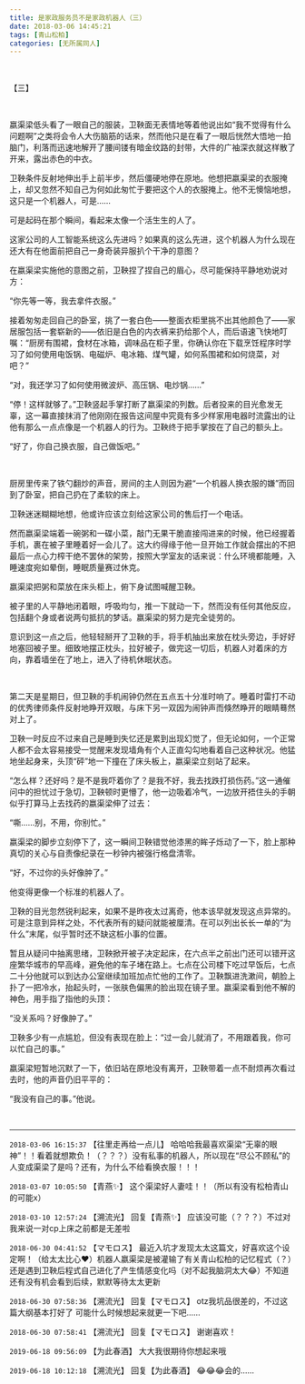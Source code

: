 ```yaml
---
title: 是家政服务员不是家政机器人（三）
date: 2018-03-06 14:45:21
tags: [青山松柏]
categories: [无所属同人]
---
```


<p>&nbsp;</p> 
<p>【三】</p> 
<p>&nbsp;</p> 
<p>嬴渠梁低头看了一眼自己的服装，卫鞅面无表情地等着他说出如“我不觉得有什么问题啊”之类将会令人大伤脑筋的话来，然而他只是在看了一眼后恍然大悟地一拍脑门，利落而迅速地解开了腰间镂有暗金纹路的封带，大件的广袖深衣就这样散了开来，露出赤色的中衣。</p> 
<p>卫鞅条件反射地伸出手上前半步，然后僵硬地停在原地。他想把嬴渠梁的衣服掩上，却又忽然不知自己为何如此匆忙于要把这个人的衣服掩上。他不无懊恼地想，这只是一个机器人，可是……</p> 
<p>可是起码在那个瞬间，看起来太像一个活生生的人了。</p> 
<p>这家公司的人工智能系统这么先进吗？如果真的这么先进，这个机器人为什么现在还大有在他面前把自己一身奇装异服扒个干净的意图？</p> 
<p>在嬴渠梁实施他的意图之前，卫鞅捏了捏自己的眉心，尽可能保持平静地劝说对方：</p> 
<p>“你先等一等，我去拿件衣服。”</p> 
<p>接着匆匆走回自己的卧室，挑了一套白色——整面衣柜里挑不出其他颜色了——家居服包括一套崭新的——依旧是白色的内衣裤来扔给那个人，而后语速飞快地叮嘱：“厨房有围裙，食材在冰箱，调味品在柜子里，你确认你在下载烹饪程序时学习了如何使用电饭锅、电磁炉、电冰箱、煤气罐，如何系围裙和如何烧菜，对吧？”</p> 
<p>“对，我还学习了如何使用微波炉、高压锅、电炒锅……”</p> 
<p>“停！这样就够了。”卫鞅竖起手掌打断了嬴渠梁的列数。后者投来的目光愈发无辜，这一幕直接抹消了他刚刚在报告这间屋中究竟有多少样家用电器时流露出的让他有那么一点点像是一个机器人的行为。卫鞅终于把手掌按在了自己的额头上。</p> 
<p>“好了，你自己换衣服，自己做饭吧。”</p> 
<p>&nbsp;</p> 
<p>厨房里传来了铁勺翻炒的声音，房间的主人则因为避“一个机器人换衣服的嫌”而回到了卧室，把自己扔在了柔软的床上。</p> 
<p>卫鞅迷迷糊糊地想，他或许应该立刻给这家公司的售后打一个电话。</p> 
<p>然而嬴渠梁端着一碗粥和一碟小菜，敲门无果干脆直接闯进来的时候，他已经握着手机，裹在被子里睡着好一会儿了。这大约得缘于他一旦开始工作就会摆出的不把最后一点心力榨干绝不罢休的架势，按照大学室友的话来说：什么环境都能睡，入睡速度宛如晕倒，睡眠质量赛过休克。</p> 
<p>嬴渠梁把粥和菜放在床头柜上，俯下身试图喊醒卫鞅。</p> 
<p>被子里的人平静地闭着眼，呼吸均匀，推一下就动一下，然而没有任何其他反应，包括翻个身或者说两句抵抗的梦话。嬴渠梁的努力是完全徒劳的。</p> 
<p>意识到这一点之后，他轻轻掰开了卫鞅的手，将手机抽出来放在枕头旁边，手好好地塞回被子里。细致地摆正枕头，拉好被子，做完这一切后，机器人对着床的方向，靠着墙坐在了地上，进入了待机休眠状态。</p> 
<p>&nbsp;</p> 
<p>第二天是星期日，但卫鞅的手机闹钟仍然在五点五十分准时响了。睡着时雷打不动的优秀律师条件反射地睁开双眼，与床下另一双因为闹钟声而倏然睁开的眼睛蓦然对上了。</p> 
<p>卫鞅一时反应不过来自己是睡到失忆还是累到出现幻觉了，但无论如何，一个正常人都不会太容易接受一觉醒来发现墙角有个人正直勾勾地看着自己这种状况。他猛地坐起身来，头顶“砰”地一下撞在了床头板上，嬴渠梁立刻站了起来。</p> 
<p>“怎么样？还好吗？是不是我吓着你了？是我不好，我去找跌打损伤药。”这一通催问中的担忧过于急切，卫鞅顿时更懵了，他一边吸着冷气，一边放开捂住头的手朝似乎打算马上去找药的嬴渠梁伸了过去：</p> 
<p>“嘶……别，不用，你别忙。”</p> 
<p>嬴渠梁的脚步立刻停下了，这一瞬间卫鞅错觉他漆黑的眸子烁动了一下，脸上那种真切的关心与自责像纪录在一秒钟内被强行格盘清零。</p> 
<p>“好，不过你的头好像肿了。”</p> 
<p>他变得更像一个标准的机器人了。</p> 
<p>卫鞅的目光忽然锐利起来，如果不是昨夜太过离奇，他本该早就发现这点异常的。可是注意到异样之处，不代表所有的疑问就能被厘清。在可以列出长长一单的“为什么”末尾，似乎暂时还不缺这桩小事的位置。</p> 
<p>暂且从疑问中抽离思绪，卫鞅掀开被子决定起床，在六点半之前出门还可以错开这座繁华城市的早高峰，避免他的车子堵在路上。七点在公司楼下吃过早饭后，七点二十分他就可以到达办公室继续加班加点忙他的工作了。卫鞅飘进洗漱间，朝脸上扑了一把冷水，抬起头时，一张肤色偏黑的脸出现在镜子里。嬴渠梁看到他不解的神色，用手指了指他的头顶：</p> 
<p>“没关系吗？好像肿了。”</p> 
<p>卫鞅多少有一点尴尬，但没有表现在脸上：“过一会儿就消了，不用跟着我，你可以忙自己的事。”</p> 
<p>嬴渠梁短暂地沉默了一下，依旧站在原地没有离开，卫鞅带着一点不耐烦再次看过去时，他的声音仍旧平平的：</p> 
<p>“我没有自己的事。”他说。</p> 
<p><br /></p>

<!-- more -->

---

`2018-03-06 16:15:37` 【往里走再给一点儿】 哈哈哈我最喜欢渠梁“无辜的眼神”！！看着就想欺负！（？？？）没有私事的机器人，所以现在“尽公不顾私”的人变成渠梁了是吗？还有，为什么不给看换衣服！！！

`2018-03-07 10:05:50` 【青燕✨】 这个渠梁好人妻哇！！（所以有没有松柏青山的可能x）

`2018-03-10 12:57:24` 【溯流光】 回复【青燕✨】 应该没可能（？？？）不过对我来说一对cp上床之前都是无差啦

`2018-06-30 04:41:52` 【マモロス】 最近入坑才发现太太这篇文，好喜欢这个设定啊！（给太太比心❤️）机器人嬴渠梁是被灌输了有关青山松柏的记忆程式（？）还是遇到卫鞅后程式自己进化了产生情感变化吗（对不起我脑洞太大😂）不知道还有没有机会看到后续，默默等待太太更新

`2018-06-30 07:58:36` 【溯流光】 回复【マモロス】 otz我坑品很差的，不过这篇大纲基本打好了 可能什么时候想起来就更一下吧……

`2018-06-30 07:58:41` 【溯流光】 回复【マモロス】 谢谢喜欢！

`2019-06-18 09:56:09` 【为此春酒】 大大我很期待你想起来哦

`2019-06-18 10:12:18` 【溯流光】 回复【为此春酒】 😂😂😂会的……
